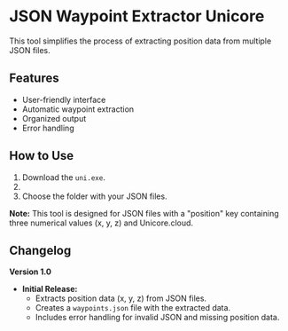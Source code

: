 # JSON Waypoint Extractor Unicore

This tool simplifies the process of extracting position data from multiple JSON files.

## Features

* User-friendly interface
* Automatic waypoint extraction
* Organized output
* Error handling

## How to Use

1. Download the `uni.exe`.
2.
3. Choose the folder with your JSON files.

**Note:** This tool is designed for JSON files with a "position" key containing three numerical values (x, y, z) and Unicore.cloud.

## Changelog

**Version 1.0**

* **Initial Release:**
    * Extracts position data (x, y, z) from JSON files.
    * Creates a `waypoints.json` file with the extracted data.
    * Includes error handling for invalid JSON and missing position data.

